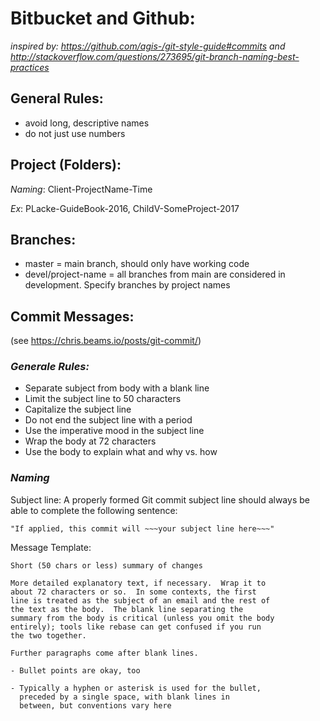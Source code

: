 # Bitbucket and Github:
*inspired by: https://github.com/agis-/git-style-guide#commits and http://stackoverflow.com/questions/273695/git-branch-naming-best-practices*

## General Rules:
* avoid long, descriptive names
* do not just use numbers

## Project (Folders):

*Naming*: Client-ProjectName-Time

*Ex*: PLacke-GuideBook-2016, ChildV-SomeProject-2017

## Branches:

* master = main branch, should only have working code
* devel/project-name = all branches from main are considered in development. Specify branches by project names

## Commit Messages:
(see https://chris.beams.io/posts/git-commit/)

### *Generale Rules:*
* Separate subject from body with a blank line
* Limit the subject line to 50 characters
* Capitalize the subject line
* Do not end the subject line with a period
* Use the imperative mood in the subject line
* Wrap the body at 72 characters
* Use the body to explain what and why vs. how

### *Naming*

Subject line: 
A properly formed Git commit subject line should always be able to complete the following sentence:

    "If applied, this commit will ~~~your subject line here~~~"

Message Template:

    Short (50 chars or less) summary of changes

    More detailed explanatory text, if necessary.  Wrap it to
    about 72 characters or so.  In some contexts, the first
    line is treated as the subject of an email and the rest of
    the text as the body.  The blank line separating the
    summary from the body is critical (unless you omit the body
    entirely); tools like rebase can get confused if you run
    the two together.

    Further paragraphs come after blank lines.

    - Bullet points are okay, too

    - Typically a hyphen or asterisk is used for the bullet,
      preceded by a single space, with blank lines in
      between, but conventions vary here
